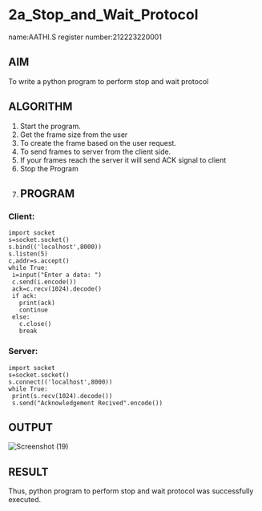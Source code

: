 # 2a_Stop_and_Wait_Protocol
name:AATHI.S
register number:212223220001
## AIM 
To write a python program to perform stop and wait protocol
## ALGORITHM
1. Start the program.
2. Get the frame size from the user
3. To create the frame based on the user request.
4. To send frames to server from the client side.
5. If your frames reach the server it will send ACK signal to client
6. Stop the Program
7. ## PROGRAM
### Client:
```
import socket
s=socket.socket()
s.bind(('localhost',8000))
s.listen(5)
c,addr=s.accept()
while True:
 i=input("Enter a data: ")
 c.send(i.encode())
 ack=c.recv(1024).decode()
 if ack:
   print(ack)
   continue
 else:
   c.close()
   break
```
### Server:
```
import socket
s=socket.socket()
s.connect(('localhost',8000))
while True:
 print(s.recv(1024).decode())
 s.send("Acknowledgement Recived".encode())
```
## OUTPUT
![Screenshot (19)](https://github.com/Aathigithubit/2a_Stop_and_Wait_Protocol/assets/151421280/caf25fb7-f782-4c1f-b6f8-914d5d0e307f)

## RESULT
Thus, python program to perform stop and wait protocol was successfully executed.
